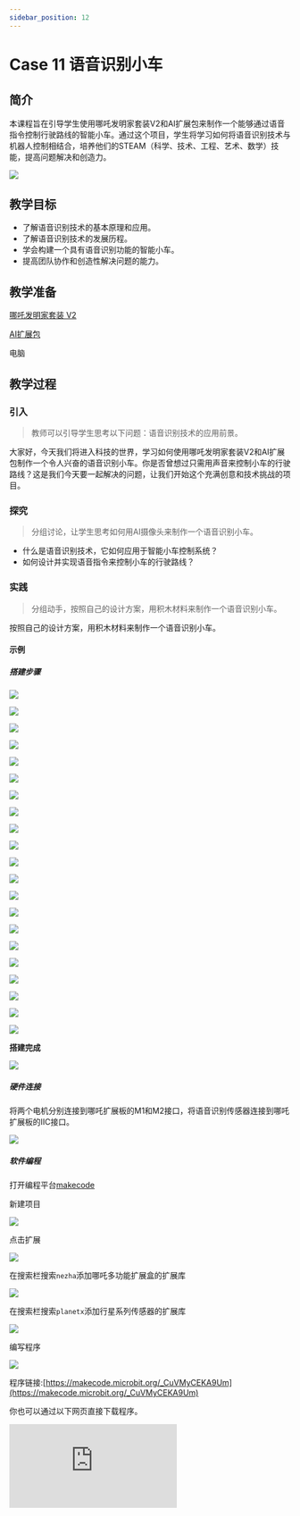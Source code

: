 ```yaml
---
sidebar_position: 12
---
```


# Case 11 语音识别小车


## 简介

本课程旨在引导学生使用哪吒发明家套装V2和AI扩展包来制作一个能够通过语音指令控制行驶路线的智能小车。通过这个项目，学生将学习如何将语音识别技术与机器人控制相结合，培养他们的STEAM（科学、技术、工程、艺术、数学）技能，提高问题解决和创造力。

![](./images/ai-accessories-pack-case-11-01.png)

## 教学目标

- 了解语音识别技术的基本原理和应用。
- 了解语音识别技术的发展历程。
- 学会构建一个具有语音识别功能的智能小车。
- 提高团队协作和创造性解决问题的能力。

## 教学准备

[哪吒发明家套装 V2](https://www.elecfreaks.com/nezha-inventor-s-kit-v2-for-micro-bit.html)

[AI扩展包](https://www.elecfreaks.com/nezha-inventor-s-kit-v2-for-micro-bit.html)

电脑

## 教学过程

### 引入

>教师可以引导学生思考以下问题：语音识别技术的应用前景。

大家好，今天我们将进入科技的世界，学习如何使用哪吒发明家套装V2和AI扩展包制作一个令人兴奋的语音识别小车。你是否曾想过只需用声音来控制小车的行驶路线？这是我们今天要一起解决的问题，让我们开始这个充满创意和技术挑战的项目。

### 探究

>分组讨论，让学生思考如何用AI摄像头来制作一个语音识别小车。

- 什么是语音识别技术，它如何应用于智能小车控制系统？
- 如何设计并实现语音指令来控制小车的行驶路线？

### 实践

>分组动手，按照自己的设计方案，用积木材料来制作一个语音识别小车。

按照自己的设计方案，用积木材料来制作一个语音识别小车。

#### 示例

##### 搭建步骤


![](./images/ai-accessories-pack-step-11-01.png)

![](./images/ai-accessories-pack-step-11-02.png)

![](./images/ai-accessories-pack-step-11-03.png)

![](./images/ai-accessories-pack-step-11-04.png)

![](./images/ai-accessories-pack-step-11-05.png)

![](./images/ai-accessories-pack-step-11-06.png)

![](./images/ai-accessories-pack-step-11-07.png)

![](./images/ai-accessories-pack-step-11-08.png)

![](./images/ai-accessories-pack-step-11-09.png)

![](./images/ai-accessories-pack-step-11-10.png)

![](./images/ai-accessories-pack-step-11-11.png)

![](./images/ai-accessories-pack-step-11-12.png)

![](./images/ai-accessories-pack-step-11-13.png)

![](./images/ai-accessories-pack-step-11-14.png)

![](./images/ai-accessories-pack-step-11-15.png)

![](./images/ai-accessories-pack-step-11-16.png)

![](./images/ai-accessories-pack-step-11-17.png)

![](./images/ai-accessories-pack-step-11-18.png)

![](./images/ai-accessories-pack-step-11-19.png)

![](./images/ai-accessories-pack-step-11-20.png)

![](./images/ai-accessories-pack-step-11-21.png)


**搭建完成**

![](./images/ai-accessories-pack-case-01-01.png)

##### 硬件连接

将两个电机分别连接到哪吒扩展板的M1和M2接口，将语音识别传感器连接到哪吒扩展板的IIC接口。

 ![](./images/ai-accessories-pack-case-11-02.png)

##### 软件编程

打开编程平台[makecode](https://makecode.microbit.org/#)

新建项目

![](./images/ai-accessories-pack-case-01-03.png)

点击扩展

![](./images/ai-accessories-pack-case-01-04.png)

在搜索栏搜索`nezha`添加哪吒多功能扩展盒的扩展库

![](./images/ai-accessories-pack-case-01-06.png)

在搜索栏搜索`planetx`添加行星系列传感器的扩展库

![](./images/ai-accessories-pack-case-01-07.png)

编写程序

![](./images/ai-accessories-pack-case-11-08.png)


程序链接:[https://makecode.microbit.org/_CuVMyCEKA9Um](https://makecode.microbit.org/_CuVMyCEKA9Um)

你也可以通过以下网页直接下载程序。

<div
    style={{
        position: 'relative',
        paddingBottom: '60%',
        overflow: 'hidden',
    }}
>
    <iframe
        src="https://makecode.microbit.org/_CuVMyCEKA9Um"
        frameborder="0"
        sandbox="allow-popups allow-forms allow-scripts allow-same-origin"
        style={{
            position: 'absolute',
            width: '100%',
            height: '100%',
        }}
    />
</div>


### 团队合作与展示

学生分成小组，共同完成案例的制作和程序编写。

鼓励学生之间相互合作、交流和分享经验。

每个小组有机会向其他小组展示他们制作的案例。

#### 示例案例效果

通过语音即可控制小车的行驶路线。

![](./images/ai-accessories-pack-case-11.gif)

### 反思

>分组分享，让每组的学生分享自己的制作过程和心得，总结自己遇到的问题和解决办法，评价自己的优点和不足。-->

### 扩展知识

*** 语音识别技术的发展历程 ***

语音识别技术的发展历程可以追溯到20世纪中期，经历了多个阶段和重大突破，以下是其主要发展里程碑：

20世纪50年代和60年代：

早期的语音识别研究主要集中在模拟声音的基本原理和声学特征的提取。
1952年，贝尔实验室的研究人员Davis和Biddulph开发了世界上第一个语音识别系统"Audrey"，它能够识别数字。
20世纪70年代和80年代：

这一时期见证了语音识别技术的重大进步，包括更复杂的声学特征提取方法和模式匹配算法。
隐马尔可夫模型（Hidden Markov Model，HMM）被引入，成为语音识别领域的标准。
1971年，IBM的研究人员开发了Shoebox，这是第一个商用语音识别系统，用于识别数字。
20世纪90年代：

随着计算机性能的提高和更多的研究投入，语音识别的准确度显著提高。
统计语言模型的引入，以改善识别结果的上下文理解。
出现了更多的商用语音识别系统，用于电话系统和自动化客户服务。
21世纪初：

随着深度学习技术的兴起，语音识别取得了重大突破。深度神经网络（DNN）被用于声学建模，大大提高了准确性。
2009年，Microsoft推出了Xbox Kinect，该系统具有语音识别功能，标志着语音识别技术在消费电子产品中的应用。
近年来：

自2010年代以来，深度学习技术的进一步发展和大数据的可用性使语音识别取得了巨大的突破。
云计算和人工智能平台（如亚马逊的Alexa、苹果的Siri、谷歌的Google Assistant等）使语音识别成为日常生活中的常见技术，用于智能助手、智能家居、汽车导航等领域。
开源项目（如CMU Sphinx、Kaldi等）和云端API使开发者能够更容易地构建和集成语音识别功能。
总的来说，语音识别技术的发展历程经历了多个关键时期，从早期的声学特征提取到隐马尔可夫模型的引入，再到深度学习的应用，它不断地改善了准确性和可用性，成为了现代科技中不可或缺的一部分。未来，随着技术的不断发展，语音识别技术将继续在各个领域发挥重要作用。
